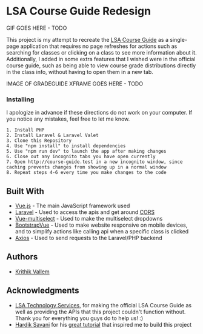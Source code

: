 # LSA Course Guide Redesign

GIF GOES HERE - TODO

This project is my attempt to recreate the [LSA Course Guide](https://www.lsa.umich.edu/cg/) as a single-page application that requires no page refreshes for actions such as searching for classes or clicking on a class to see more information about it. Additionally, I added in some extra features that I wished were in the official course guide, such as being able to view course grade distributions directly in the class info, without having to open them in a new tab.

IMAGE OF GRADEGUIDE XFRAME GOES HERE - TODO

### Installing

I apologize in advance if these directions do not work on your computer. If you notice any mistakes, feel free to let me know.

```
1. Install PHP
2. Install Laravel & Laravel Valet
3. Clone this Repository
4. Use "npm install" to install dependencies
5. Use "npm run dev" to launch the app after making changes
6. Close out any incognito tabs you have open currently
7. Open http://course-guide.test in a new incognito window, since caching prevents changes from showing up in a normal window
8. Repeat steps 4-6 every time you make changes to the code
```

## Built With

* [Vue.js](https://vuejs.org/) - The main JavaScript framework used
* [Laravel](https://laravel.com/) - Used to access the apis and get around [CORS](https://developer.mozilla.org/en-US/docs/Web/HTTP/CORS)
* [Vue-multiselect](https://vue-multiselect.js.org/) - Used to make the multiselect dropdowns
* [BootstrapVue](https://bootstrap-vue.js.org/) - Used to make website responsive on mobile devices, and to simplify actions like calling api when a specific class is clicked
* [Axios](https://github.com/axios/axios) - Used to send requests to the Laravel/PHP backend

## Authors

 * [Krithik Vallem](https://github.com/KrithikVallem)

## Acknowledgments

* [LSA Technology Services](https://lsa.umich.edu/technology-services/), for making the official LSA Course Guide as well as providing the APIs that this project couldn't function without. Thank you for everything you guys do to help us! :)
* [Hardik Savani](https://twitter.com/HardikSavani19) for his [great tutorial](https://www.itsolutionstuff.com/post/laravel-vue-js-axios-post-request-example-and-demoexample.html) that inspired me to build this project

